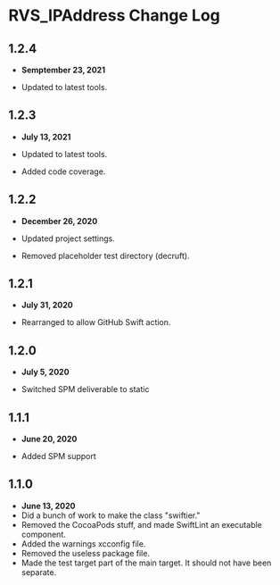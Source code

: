 # RVS_IPAddress Change Log

## 1.2.4

- **Semptember 23, 2021**

- Updated to latest tools.

## 1.2.3

- **July 13, 2021**

- Updated to latest tools.
- Added code coverage.

## 1.2.2

- **December 26, 2020**

- Updated project settings.
- Removed placeholder test directory (decruft).

## 1.2.1

- **July 31, 2020**

- Rearranged to allow GitHub Swift action.

## 1.2.0

- **July 5, 2020**

- Switched SPM deliverable to static

## 1.1.1

- **June 20, 2020**

- Added SPM support

## 1.1.0

- **June 13, 2020**
- Did a bunch of work to make the class "swiftier."
- Removed the CocoaPods stuff, and made SwiftLint an executable component.
- Added the warnings xcconfig file.
- Removed the useless package file.
- Made the test target part of the main target. It should not have been separate.
